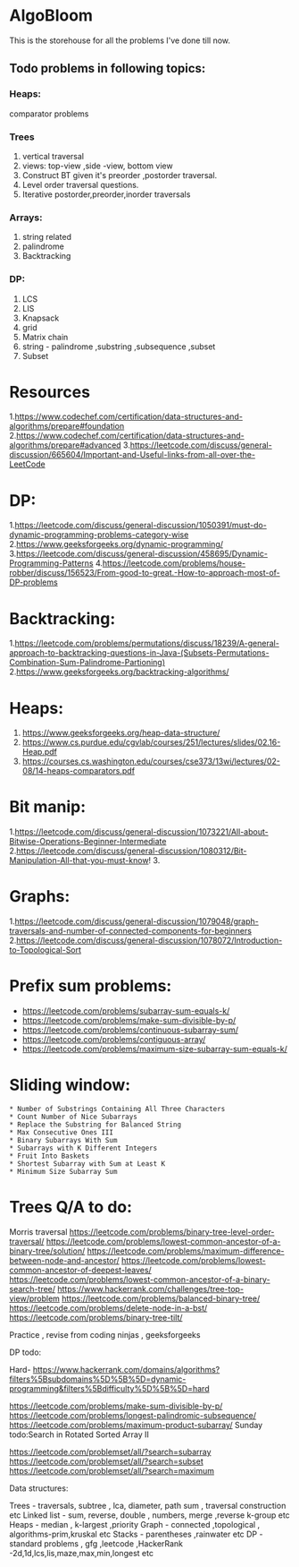 # AlgoBloom

This is the storehouse for all the problems I've done till now.

## Todo problems in following topics:
### Heaps:
comparator problems

### Trees

1. vertical traversal
2. views: top-view ,side -view, bottom view
3. Construct BT given it's preorder ,postorder traversal.
4. Level order traversal questions.
5. Iterative postorder,preorder,inorder traversals

### Arrays:
1. string related
2. palindrome
3. Backtracking

### DP:
1. LCS
2. LIS
3. Knapsack
4. grid
5. Matrix chain
6. string - palindrome ,substring ,subsequence ,subset
7. Subset 

# Resources
1.https://www.codechef.com/certification/data-structures-and-algorithms/prepare#foundation
2.https://www.codechef.com/certification/data-structures-and-algorithms/prepare#advanced
3.https://leetcode.com/discuss/general-discussion/665604/Important-and-Useful-links-from-all-over-the-LeetCode
# DP:
 1.https://leetcode.com/discuss/general-discussion/1050391/must-do-dynamic-programming-problems-category-wise
 2.https://www.geeksforgeeks.org/dynamic-programming/
 3.https://leetcode.com/discuss/general-discussion/458695/Dynamic-Programming-Patterns
 4.https://leetcode.com/problems/house-robber/discuss/156523/From-good-to-great.-How-to-approach-most-of-DP-problems
# Backtracking:
 1.https://leetcode.com/problems/permutations/discuss/18239/A-general-approach-to-backtracking-questions-in-Java-(Subsets-Permutations-Combination-Sum-Palindrome-Partioning)          
 2.https://www.geeksforgeeks.org/backtracking-algorithms/
 
# Heaps:
1. https://www.geeksforgeeks.org/heap-data-structure/
2. https://www.cs.purdue.edu/cgvlab/courses/251/lectures/slides/02.16-Heap.pdf
3. https://courses.cs.washington.edu/courses/cse373/13wi/lectures/02-08/14-heaps-comparators.pdf
# Bit manip:
1.https://leetcode.com/discuss/general-discussion/1073221/All-about-Bitwise-Operations-Beginner-Intermediate
2.https://leetcode.com/discuss/general-discussion/1080312/Bit-Manipulation-All-that-you-must-know!
3.
# Graphs:
1.https://leetcode.com/discuss/general-discussion/1079048/graph-traversals-and-number-of-connected-components-for-beginners
2.https://leetcode.com/discuss/general-discussion/1078072/Introduction-to-Topological-Sort

# Prefix sum problems:
* https://leetcode.com/problems/subarray-sum-equals-k/
* https://leetcode.com/problems/make-sum-divisible-by-p/
* https://leetcode.com/problems/continuous-subarray-sum/
* https://leetcode.com/problems/contiguous-array/
* https://leetcode.com/problems/maximum-size-subarray-sum-equals-k/

# Sliding window:


    * Number of Substrings Containing All Three Characters
    * Count Number of Nice Subarrays
    * Replace the Substring for Balanced String
    * Max Consecutive Ones III
    * Binary Subarrays With Sum
    * Subarrays with K Different Integers
    * Fruit Into Baskets
    * Shortest Subarray with Sum at Least K
    * Minimum Size Subarray Sum
# Trees Q/A to do:


Morris traversal
https://leetcode.com/problems/binary-tree-level-order-traversal/
https://leetcode.com/problems/lowest-common-ancestor-of-a-binary-tree/solution/
https://leetcode.com/problems/maximum-difference-between-node-and-ancestor/
https://leetcode.com/problems/lowest-common-ancestor-of-deepest-leaves/
https://leetcode.com/problems/lowest-common-ancestor-of-a-binary-search-tree/
https://www.hackerrank.com/challenges/tree-top-view/problem
https://leetcode.com/problems/balanced-binary-tree/
https://leetcode.com/problems/delete-node-in-a-bst/
https://leetcode.com/problems/binary-tree-tilt/

Practice , revise from coding ninjas , geeksforgeeks 



DP todo:

Hard- https://www.hackerrank.com/domains/algorithms?filters%5Bsubdomains%5D%5B%5D=dynamic-programming&filters%5Bdifficulty%5D%5B%5D=hard

https://leetcode.com/problems/make-sum-divisible-by-p/ 
https://leetcode.com/problems/longest-palindromic-subsequence/
https://leetcode.com/problems/maximum-product-subarray/
Sunday todo:Search in Rotated Sorted Array II 


https://leetcode.com/problemset/all/?search=subarray
https://leetcode.com/problemset/all/?search=subset
https://leetcode.com/problemset/all/?search=maximum


Data structures:

Trees - traversals, subtree , lca, diameter, path sum , traversal construction etc
Linked list - sum, reverse, double , numbers, merge ,reverse k-group etc
Heaps - median , k-largest ,priority
Graph - connected ,topological , algorithms-prim,kruskal etc
Stacks - parentheses ,rainwater etc
DP - standard problems , gfg ,leetcode ,HackerRank -2d,1d,lcs,lis,maze,max,min,longest etc



